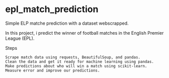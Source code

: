 # epl_match_prediction
Simple ELP matche prediction with a dataset webscrapped. 

In this project, i predict the winner of football matches in the English Premier League (EPL).

Steps

    Scrape match data using requests, BeautifulSoup, and pandas.
    Clean the data and get it ready for machine learning using pandas.
    Make predictions about who will win a match using scikit-learn.
    Measure error and improve our predictions.
